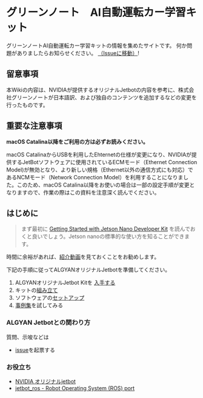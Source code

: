 # グリーンノート　AI自動運転カー学習キット

グリーンノートAI自動運転カー学習キットの情報を集めたサイトです。
何か問題がありましたらお知らせください。 [（Issueに移動）](https://github.com/greennote-inc/jetbot/issues)!

## 留意事項

本Wikiの内容は、NVIDIAが提供するオリジナルJetbotの内容を参考に、株式会社グリーンノートが日本語訳、および独自のコンテンツを追加するなどの変更を行ったものです。

## 重要な注意事項

**macOS Catalina以降をご利用の方は必ずお読みください。**

macOS CatalinaからUSBを利用したEhternetの仕様が変更になり、NVIDIAが提供するJetBotソフトウェアに使用されているECMモード（Ethernet Connection Model)が無効となり、より新しい規格（Ethernet以外の通信方式にも対応）であるNCMモード（Network Connection Model）を利用することになりました。このため、macOS Catalina以降をお使いの場合は一部の設定手順が変更となりますので、作業の際はこの資料を注意深く読んでください。

## はじめに

> まず最初に [Getting Started with Jetson Nano Developer Kit](https://developer.nvidia.com/embedded/learn/get-started-jetson-nano-devkit) を読んでおくと良いでしょう。Jetson nanoの標準的な使い方を知ることができます。

時間に余裕があれば、[紹介動画](https://bit.ly/GreennoTube)を見ておくことをお勧めします。

下記の手順に従ってALGYANオリジナルJetbotを準備してください。

1. ALGYANオリジナルJetbot Kitを [入手する](https://jetbot.algyan.biz)
2. キットの[組み立て](Hardware-Setup.md)
3. ソフトウェアの[セットアップ](Software-Setup.md)
4. [事例集](Examples.md)を試してみる

### ALGYAN Jetbotとの関わり方

質問、示唆などは

* [issue](https://github.com/greennote-inc/jetbot/issues)を起票する

### お役立ち

* [NVIDIA オリジナルjetbot](https://github.com/NVIDIA-AI-IOT/jetbot)
* [jetbot_ros - Robot Operating System (ROS) port](https://github.com/dusty-nv/jetbot_ros)

